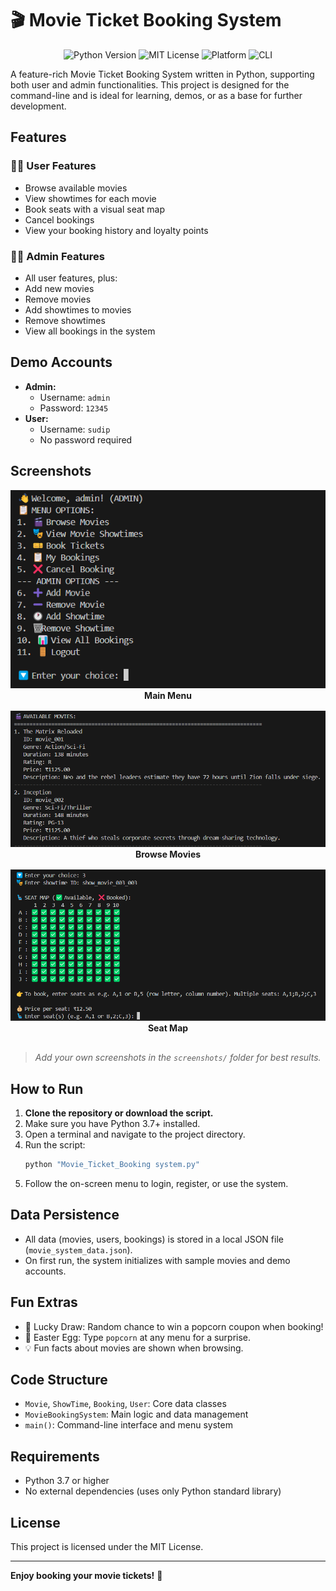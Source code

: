 # 🎬 Movie Ticket Booking System

<p align="center">
  <img src="https://img.shields.io/badge/Python-3.7%2B-blue.svg" alt="Python Version">
  <img src="https://img.shields.io/badge/License-MIT-green.svg" alt="MIT License">
  <img src="https://img.shields.io/badge/Platform-Windows%20%7C%20Linux%20%7C%20MacOS-lightgrey" alt="Platform">
  <img src="https://img.shields.io/badge/CLI-Application-orange" alt="CLI">
</p>

A feature-rich Movie Ticket Booking System written in Python, supporting both user and admin functionalities. This project is designed for the command-line and is ideal for learning, demos, or as a base for further development.

## Features

### 🧑‍💼 User Features
- Browse available movies
- View showtimes for each movie
- Book seats with a visual seat map
- Cancel bookings
- View your booking history and loyalty points

### 👩‍💼 Admin Features
- All user features, plus:
- Add new movies
- Remove movies
- Add showtimes to movies
- Remove showtimes
- View all bookings in the system

## Demo Accounts
- **Admin:**
  - Username: `admin`
  - Password: `12345`
- **User:**
  - Username: `sudip`
  - No password required

## Screenshots

<p align="center">
  <img src="screenshot/main_menu.png" alt="Main Menu" width="600"><br>
  <span style="display:inline-block; margin-bottom:16px;"><b>Main Menu</b></span>
  <br>
  <img src="screenshot/browse_movies.png" alt="Browse Movies" width="600"><br>
  <span style="display:inline-block; margin-bottom:16px;"><b>Browse Movies</b></span>
  <br>
  <img src="screenshot/seat_map.png" alt="Seat Map" width="600"><br>
  <span style="display:inline-block; margin-bottom:16px;"><b>Seat Map</b></span>
</p>

> _Add your own screenshots in the `screenshots/` folder for best results._

## How to Run

1. **Clone the repository or download the script.**
2. Make sure you have Python 3.7+ installed.
3. Open a terminal and navigate to the project directory.
4. Run the script:
   ```bash
   python "Movie_Ticket_Booking system.py"
   ```
5. Follow the on-screen menu to login, register, or use the system.

## Data Persistence
- All data (movies, users, bookings) is stored in a local JSON file (`movie_system_data.json`).
- On first run, the system initializes with sample movies and demo accounts.

## Fun Extras
- 🎲 Lucky Draw: Random chance to win a popcorn coupon when booking!
- 🍿 Easter Egg: Type `popcorn` at any menu for a surprise.
- 💡 Fun facts about movies are shown when browsing.

## Code Structure
- `Movie`, `ShowTime`, `Booking`, `User`: Core data classes
- `MovieBookingSystem`: Main logic and data management
- `main()`: Command-line interface and menu system

## Requirements
- Python 3.7 or higher
- No external dependencies (uses only Python standard library)

## License
This project is licensed under the MIT License.

---

**Enjoy booking your movie tickets!** 🍿

